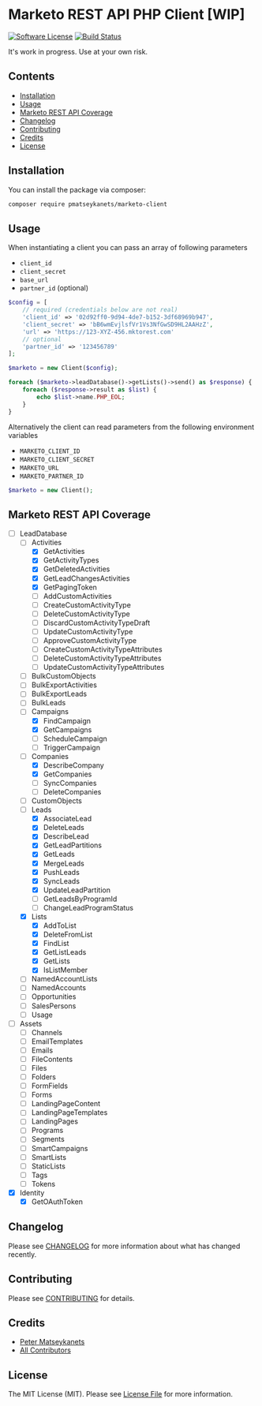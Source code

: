 # Marketo REST API PHP Client [WIP]

[![Software License](https://img.shields.io/badge/license-MIT-brightgreen.svg?style=flat-square)](LICENSE.md)
[![Build Status](https://img.shields.io/travis/pmatseykanets/marketo-client-php/master.svg?style=flat-square)](https://travis-ci.org/pmatseykanets/marketo-client-php)

It's work in progress. Use at your own risk.

## Contents
- [Installation](#installation)
- [Usage](#usage)
- [Marketo REST API Coverage](#marketo-rest-api-coverage)
- [Changelog](#changelog)
- [Contributing](#contributing)
- [Credits](#credits)
- [License](#license)

## Installation

You can install the package via composer:

```bash
composer require pmatseykanets/marketo-client
```

## Usage

When instantiating a client you can pass an array of following parameters

- `client_id`
- `client_secret`
- `base_url`
- `partner_id` (optional)

```php
$config = [
    // required (credentials below are not real)
    'client_id' => '02d92ff0-9d94-4de7-b152-3df68969b947',
    'client_secret' => 'bB6wmEvjlsfVr1Vs3NfGwSD9HL2AAHzZ',
    'url' => 'https://123-XYZ-456.mktorest.com'
    // optional
    'partner_id' => '123456789'
];

$marketo = new Client($config);

foreach ($marketo->leadDatabase()->getLists()->send() as $response) {
    foreach ($response->result as $list) {
        echo $list->name.PHP_EOL;
    }
}
```

Alternatively the client can read parameters from the following environment variables

- `MARKETO_CLIENT_ID` 
- `MARKETO_CLIENT_SECRET`
- `MARKETO_URL`
- `MARKETO_PARTNER_ID`

```php
$marketo = new Client();
```

## Marketo REST API Coverage

- [ ] LeadDatabase
  - [ ] Activities
    - [x] GetActivities
    - [x] GetActivityTypes
    - [x] GetDeletedActivities
    - [x] GetLeadChangesActivities
    - [x] GetPagingToken
    - [ ] AddCustomActivities
    - [ ] CreateCustomActivityType
    - [ ] DeleteCustomActivityType
    - [ ] DiscardCustomActivityTypeDraft
    - [ ] UpdateCustomActivityType
    - [ ] ApproveCustomActivityType
    - [ ] CreateCustomActivityTypeAttributes
    - [ ] DeleteCustomActivityTypeAttributes
    - [ ] UpdateCustomActivityTypeAttributes
  - [ ] BulkCustomObjects
  - [ ] BulkExportActivities
  - [ ] BulkExportLeads
  - [ ] BulkLeads
  - [ ] Campaigns
    - [x] FindCampaign
    - [x] GetCampaigns
    - [ ] ScheduleCampaign
    - [ ] TriggerCampaign
  - [ ] Companies
    - [x] DescribeCompany
    - [x] GetCompanies
    - [ ] SyncCompanies
    - [ ] DeleteCompanies
  - [ ] CustomObjects
  - [ ] Leads
    - [x] AssociateLead
    - [x] DeleteLeads
    - [x] DescribeLead
    - [x] GetLeadPartitions
    - [x] GetLeads
    - [x] MergeLeads
    - [x] PushLeads
    - [x] SyncLeads
    - [x] UpdateLeadPartition
    - [ ] GetLeadsByProgramId
    - [ ] ChangeLeadProgramStatus
  - [x] Lists
    - [x] AddToList
    - [x] DeleteFromList
    - [x] FindList
    - [x] GetListLeads
    - [x] GetLists
    - [x] IsListMember
  - [ ] NamedAccountLists
  - [ ] NamedAccounts
  - [ ] Opportunities
  - [ ] SalesPersons
  - [ ] Usage
- [ ] Assets
  - [ ] Channels
  - [ ] EmailTemplates
  - [ ] Emails
  - [ ] FileContents
  - [ ] Files
  - [ ] Folders
  - [ ] FormFields
  - [ ] Forms
  - [ ] LandingPageContent
  - [ ] LandingPageTemplates
  - [ ] LandingPages
  - [ ] Programs
  - [ ] Segments
  - [ ] SmartCampaigns
  - [ ] SmartLists
  - [ ] StaticLists
  - [ ] Tags
  - [ ] Tokens
- [x] Identity
  - [x] GetOAuthToken
    
## Changelog

Please see [CHANGELOG](CHANGELOG.md) for more information about what has changed recently.

## Contributing

Please see [CONTRIBUTING](CONTRIBUTING.md) for details.

## Credits

- [Peter Matseykanets](https://github.com/pmatseykanets)
- [All Contributors](../../contributors)

## License

The MIT License (MIT). Please see [License File](LICENSE.md) for more information.
